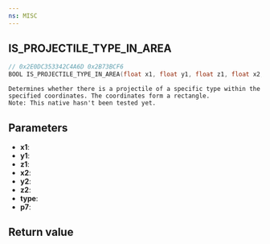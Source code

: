 ```yaml
---
ns: MISC
---
```

## IS_PROJECTILE_TYPE_IN_AREA

```c
// 0x2E0DC353342C4A6D 0x2B73BCF6
BOOL IS_PROJECTILE_TYPE_IN_AREA(float x1, float y1, float z1, float x2, float y2, float z2, int type, BOOL p7);
```

```
Determines whether there is a projectile of a specific type within the specified coordinates. The coordinates form a rectangle.  
Note: This native hasn't been tested yet.  
```

## Parameters
* **x1**: 
* **y1**: 
* **z1**: 
* **x2**: 
* **y2**: 
* **z2**: 
* **type**: 
* **p7**: 

## Return value
